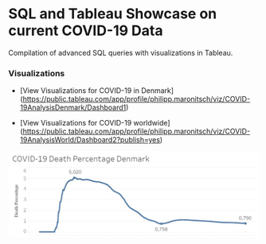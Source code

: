 # SQL and Tableau Showcase on current COVID-19 Data

Compilation of advanced SQL queries with visualizations in Tableau.

### Visualizations
+ [View Visualizations for COVID-19 in Denmark]
(https://public.tableau.com/app/profile/philipp.maronitsch/viz/COVID-19AnalysisDenmark/Dashboard1)

+ [View Visualizations for COVID-19 worldwide]
(https://public.tableau.com/app/profile/philipp.maronitsch/viz/COVID-19AnalysisWorld/Dashboard2?publish=yes)

![Dashboard on Tableau Public](https://github.com/PhilCPH/SQL_COVID-19_Analysis/blob/main/Viz.JPG)
